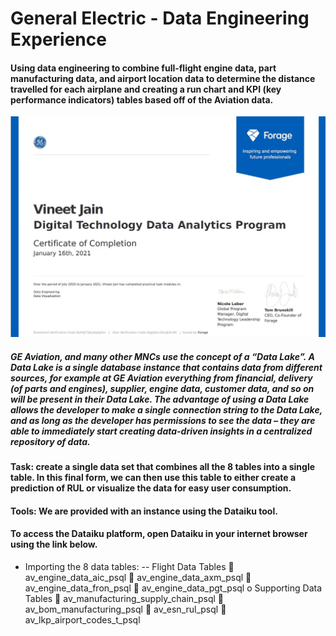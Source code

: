 # General Electric - Data Engineering Experience

#### Using data engineering to combine full-flight engine data, part manufacturing data, and airport location data to determine the distance travelled for each airplane and creating a run chart and KPI (key performance indicators) tables based off of the Aviation data.

![alt text](https://github.com/vinejain/GE-data-engineering-dataiku/blob/main/certificate.jpg)

##### GE Aviation, and many other MNCs use the concept of a “Data Lake”.  A Data Lake is a single database instance that contains data from different sources, for example at GE Aviation everything from financial, delivery (of parts and engines), supplier, engine data, customer data, and so on will be present in their Data Lake. The advantage of using a Data Lake allows the developer to make a single connection string to the Data Lake, and as long as the developer has permissions to see the data – they are able to immediately start creating data-driven insights in a centralized repository of data. 

#### Task: create a single data set that combines all the 8 tables into a single table. In this final form, we can then use this table to either create a prediction of RUL or visualize the data for easy user consumption. 

#### Tools: We are provided with an instance using the Dataiku tool.
#### To access the Dataiku platform, open Dataiku in your internet browser using the link below.

- Importing the 8 data tables:
--	Flight Data Tables
	av_engine_data_aic_psql
	av_engine_data_axm_psql
	av_engine_data_fron_psql
	av_engine_data_pgt_psql
o	Supporting Data Tables
	av_manufacturing_supply_chain_psql 
	av_bom_manufacturing_psql
	av_esn_rul_psql
	av_lkp_airport_codes_t_psql
